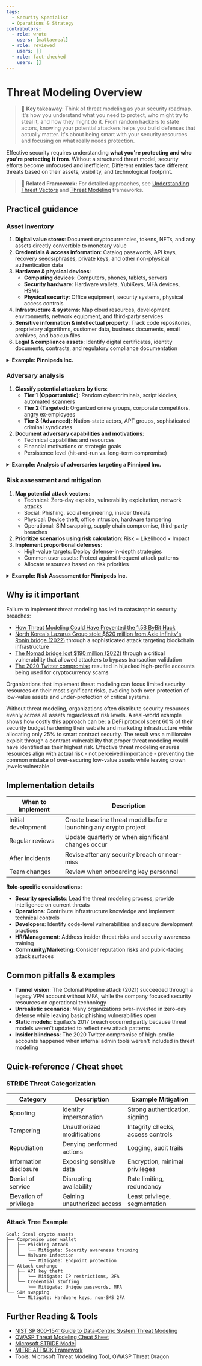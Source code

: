 ```yaml
---
tags:
  - Security Specialist
  - Operations & Strategy
contributors:
  - role: wrote
    users: [mattaereal]
  - role: reviewed
    users: []
  - role: fact-checked
    users: []
---
```


# Threat Modeling Overview

> 🔑 **Key takeaway**: Think of threat modeling as your security roadmap. It's how you understand what you need to protect, who might try to steal it, and how they might do it. From random hackers to state actors, knowing your potential attackers helps you build defenses that actually matter. It's about being smart with your security resources and focusing on what really needs protection.

Effective security requires understanding **what you're protecting and who you're protecting it from**. Without a structured threat model, security efforts become unfocused and inefficient. Different entities face different threats based on their assets, visibility, and technological footprint.

> **🔗 Related Framework:** For detailed approaches, see [Understanding Threat Vectors](../awareness/understanding-threat-vectors.md) and [Threat Modeling](../threat-modeling/) frameworks.

## Practical guidance

### Asset inventory

1. **Digital value stores**: Document cryptocurrencies, tokens, NFTs, and any assets directly convertible to monetary value
2. **Credentials & access information**: Catalog passwords, API keys, recovery seeds/phrases, private keys, and other non-physical authentication data
3. **Hardware & physical devices**: 
   - **Computing devices**: Computers, phones, tablets, servers
   - **Security hardware**: Hardware wallets, YubiKeys, MFA devices, HSMs
   - **Physical security**: Office equipment, security systems, physical access controls
4. **Infrastructure & systems**: Map cloud resources, development environments, network equipment, and third-party services
5. **Sensitive information & intellectual property**: Track code repositories, proprietary algorithms, customer data, business documents, email archives, and backup files
6. **Legal & compliance assets**: Identify digital certificates, identity documents, contracts, and regulatory compliance documentation

<details>
<summary><strong>Example: Pinnipeds Inc.</strong></summary>
Pinnipeds Inc. is a small company with 15 employees. Here's how they categorized their assets:

**Digital value stores**:

- Company treasury holding 5 BTC and 50 ETH for operations
- Client tokens held in custody during project development
- Test tokens on various testnets for development purposes

**Credentials & access information**:

- Multi-signature wallet configuration (3-of-5 signers)
- Password manager company accounts for all employees
- Recovery seed phrases (stored separately from devices)
- SSH keys for server access
- API keys for third-party services

**Hardware & physical devices**:

- **Computing devices**:
  - 15 developer laptops with encrypted drives
  - 5 company mobile phones for executives
  - 2 physical servers for internal development
- **Security hardware**:
  - Hardware wallets for each founding member (3)
  - YubiKeys for all developers for GitHub access
  - Biometric access readers
- **Physical security**:
  - Office security system with cameras
  - Card readers for building access
  - Secure storage for sensitive documents

**Infrastructure & systems**:

- AWS cloud infrastructure for production environments
- GitHub organization with private repositories
- CI/CD pipeline tools (Jenkins, GitHub Actions)
- Company VPN for remote work
- Slack and Discord for internal and client communications

**Sensitive information & intellectual property**:

- Custom smart contract code for clients
- Internal research on blockchain optimization
- Client database with contact and project information
- Financial records and business strategy documents
- Employee personal information

**Legal & compliance assets**:

- Company incorporation documents
- Client contracts and NDAs
- Regulatory compliance documentation for different jurisdictions
- SSL certificates for company websites
- Code audit reports and security assessments

</details>

### Adversary analysis

1. **Classify potential attackers by tiers**:
   - **Tier 1 (Opportunistic)**: Random cybercriminals, script kiddies, automated scanners
   - **Tier 2 (Targeted)**: Organized crime groups, corporate competitors, angry ex-employees
   - **Tier 3 (Advanced)**: Nation-state actors, APT groups, sophisticated criminal syndicates
2. **Document adversary capabilities and motivations**:
   - Technical capabilities and resources
   - Financial motivations or strategic goals
   - Persistence level (hit-and-run vs. long-term compromise)
  
<details>
<summary><strong>Example: Analysis of adversaries targeting a Pinniped Inc.</strong></summary>

**Tier 1 (Opportunistic attackers)**:

- **Who**: Individual hackers, script kiddies, automated scanners/bots
- **Motivations**: Quick financial gain, building reputation, opportunistic theft
- **Capabilities**: Using public exploits, basic phishing, automated scanning tools
- **Targets**: Public-facing infrastructure, employee email accounts, known vulnerabilities
- **Examples**: Crypto wallet draining scams, generic phishing campaigns, website defacement

**Tier 2 (Targeted attackers)**:

- **Who**: Organized criminal groups, competitors, disgruntled former employees
- **Motivations**: Financial theft, competitive advantage, sabotage, revenge
- **Capabilities**: Custom malware, spear phishing, social engineering, persistent attacks
- **Targets**: Company treasury wallets, intellectual property, client data, employee credentials
- **Examples**: Targeted social engineering of specific developers, custom exploits for your systems

**Tier 3 (Advanced persistent threats)**:

- **Who**: Nation-state actors, sophisticated criminal syndicates, APT groups
- **Motivations**: Strategic intelligence, large-scale financial theft, disruption
- **Capabilities**: Zero-day exploits, supply chain attacks, long-term persistence, stealth techniques
- **Targets**: Crypto treasury, proprietary algorithms, strategic business information, infrastructure access
- **Examples**: Lazarus Group's systematic targeting of cryptocurrency organizations, supply chain compromises

</details>

### Risk assessment and mitigation

1. **Map potential attack vectors**:
   - Technical: Zero-day exploits, vulnerability exploitation, network attacks
   - Social: Phishing, social engineering, insider threats
   - Physical: Device theft, office intrusion, hardware tampering
   - Operational: SIM swapping, supply chain compromise, third-party breaches
2. **Prioritize scenarios using risk calculation**: Risk = Likelihood × Impact
3. **Implement proportional defenses**:
   - High-value targets: Deploy defense-in-depth strategies
   - Common user assets: Protect against frequent attack patterns
   - Allocate resources based on risk priorities

<details>
<summary><strong>Example: Risk Assessment for Pinnipeds Inc.</strong></summary>

Using a simple risk matrix scoring system (1-5 for both likelihood and impact) to evaluate threats and prioritize defenses:

**High Risk (Score 15-25)**

| Threat Scenario | Likelihood (1-5) | Impact (1-5) | Risk Score | Mitigation Strategy |
|-----------------|------------------|--------------|------------|---------------------|
| Treasury wallet compromise | 4 | 5 | 20 | Implement multi-sig wallet (3-of-5), hardware wallets for all signers, cold storage for 80% of funds |
| Source code theft | 3 | 5 | 15 | Private repositories, branch protection, required code reviews, no direct commits to main |
| Phishing of employees | 5 | 3 | 15 | Security awareness training, phishing simulations, email filtering, DMARC/SPF/DKIM |

**Medium Risk (Score 8-14)**

| Threat Scenario | Likelihood (1-5) | Impact (1-5) | Risk Score | Mitigation Strategy |
|-----------------|------------------|--------------|------------|---------------------|
| Client data breach | 3 | 4 | 12 | Data encryption, access controls, audit logging, minimizing data collection |
| DDoS on company website | 4 | 3 | 12 | CDN with DDoS protection, traffic filtering, backup hosting option |
| Malware on developer laptops | 3 | 4 | 12 | Endpoint protection, application whitelisting, automatic updates |
| AWS credentials leaked | 2 | 5 | 10 | IAM roles, least privilege, MFA, credential rotation, secret scanning |

**Lower Risk (Score 1-7)**

| Threat Scenario | Likelihood (1-5) | Impact (1-5) | Risk Score | Mitigation Strategy |
|-----------------|------------------|--------------|------------|---------------------|
| Physical office break-in | 1 | 4 | 4 | Building security, cameras, alarm system, visitor logs |
| Website defacement | 2 | 2 | 4 | Regular updates, WAF, static site when possible |
| Public Wi-Fi compromise | 2 | 2 | 4 | VPN requirement for all remote work, encrypted communications |

**Implementation Decisions Based on Risk Assessment:**

1. **Immediate Actions (High Risk):**
   - Moved treasury to multi-signature wallet with hardware device requirement
   - Implemented mandatory security training with monthly phishing simulations
   - Added branch protection rules to all repositories with required code reviews

2. **Near-term Actions (Medium Risk):**
   - Deployed endpoint protection solution on all company devices
   - Migrated website to Cloudflare for DDoS protection
   - Implemented secret scanning in CI/CD pipeline

3. **Future Consideration (Lower Risk):**
   - Will upgrade physical security in next office renovation
   - Planning yearly third-party penetration testing
   - Developing comprehensive disaster recovery plan

</details>

## Why is it important

Failure to implement threat modeling has led to catastrophic security breaches:

- [How Threat Modeling Could Have Prevented the 1.5B ByBit Hack](https://blog.trailofbits.com/2025/02/25/how-threat-modeling-could-have-prevented-the-1.5b-bybit-hack/)
- [North Korea's Lazarus Group stole $620 million from Axie Infinity's Ronin bridge (2022)](https://home.treasury.gov/news/press-releases/jy0768) through a sophisticated attack targeting blockchain infrastructure
- [The Nomad bridge lost $190 million (2022)](https://medium.com/nomad-xyz-blog/nomad-bridge-hack-root-cause-analysis-875ad2e5aacd) through a critical vulnerability that allowed attackers to bypass transaction validation
- [The 2020 Twitter compromise](https://blog.twitter.com/en_us/topics/company/2020/an-update-on-our-security-incident) resulted in hijacked high-profile accounts being used for cryptocurrency scams

Organizations that implement threat modeling can focus limited security resources on their most significant risks, avoiding both over-protection of low-value assets and under-protection of critical systems.

Without threat modeling, organizations often distribute security resources evenly across all assets regardless of risk levels. A real-world example shows how costly this approach can be: a DeFi protocol spent 60% of their security budget hardening their website and marketing infrastructure while allocating only 25% to smart contract security. The result was a millionaire exploit through a contract vulnerability that proper threat modeling would have identified as their highest risk. Effective threat modeling ensures resources align with actual risk - not perceived importance - preventing the common mistake of over-securing low-value assets while leaving crown jewels vulnerable.

## Implementation details

| When to implement | Description |
|-------------------|-------------|
| Initial development | Create baseline threat model before launching any crypto project |
| Regular reviews | Update quarterly or when significant changes occur |
| After incidents | Revise after any security breach or near-miss |
| Team changes | Review when onboarding key personnel |

**Role-specific considerations:**

- **Security specialists**: Lead the threat modeling process, provide intelligence on current threats
- **Operations**: Contribute infrastructure knowledge and implement technical controls
- **Developers**: Identify code-level vulnerabilities and secure development practices
- **HR/Management**: Address insider threat risks and security awareness training
- **Community/Marketing**: Consider reputation risks and public-facing attack surfaces

## Common pitfalls & examples

- **Tunnel vision**: The Colonial Pipeline attack (2021) succeeded through a legacy VPN account without MFA, while the company focused security resources on operational technology
- **Unrealistic scenarios**: Many organizations over-invested in zero-day defense while leaving basic phishing vulnerabilities open
- **Static models**: Equifax's 2017 breach occurred partly because threat models weren't updated to reflect new attack patterns
- **Insider blindness**: The 2020 Twitter compromise of high-profile accounts happened when internal admin tools weren't included in threat modeling

## Quick-reference / Cheat sheet

### STRIDE Threat Categorization

| Category | Description | Example Mitigation |
|----------|-------------|-------------------|
| **S**poofing | Identity impersonation | Strong authentication, signing |
| **T**ampering | Unauthorized modifications | Integrity checks, access controls |
| **R**epudiation | Denying performed actions | Logging, audit trails |
| **I**nformation disclosure | Exposing sensitive data | Encryption, minimal privileges |
| **D**enial of service | Disrupting availability | Rate limiting, redundancy |
| **E**levation of privilege | Gaining unauthorized access | Least privilege, segmentation |

### Attack Tree Example

```
Goal: Steal crypto assets
├── Compromise user wallet
│   ├── Phishing attack
│   │   └── Mitigate: Security awareness training
│   └── Malware infection
│       └── Mitigate: Endpoint protection
├── Attack exchange
│   ├── API key theft
│   │   └── Mitigate: IP restrictions, 2FA
│   └── Credential stuffing
│       └── Mitigate: Unique passwords, MFA
└── SIM swapping
    └── Mitigate: Hardware keys, non-SMS 2FA
```

## Further Reading & Tools

- [NIST SP 800-154: Guide to Data-Centric System Threat Modeling](https://csrc.nist.gov/publications/detail/sp/800-154/draft)
- [OWASP Threat Modeling Cheat Sheet](https://cheatsheetseries.owasp.org/cheatsheets/Threat_Modeling_Cheat_Sheet.html)
- [Microsoft STRIDE Model](https://learn.microsoft.com/en-us/azure/security/develop/threat-modeling-tool-threats)
- [MITRE ATT&CK Framework](https://attack.mitre.org/)
- Tools: Microsoft Threat Modeling Tool, OWASP Threat Dragon
